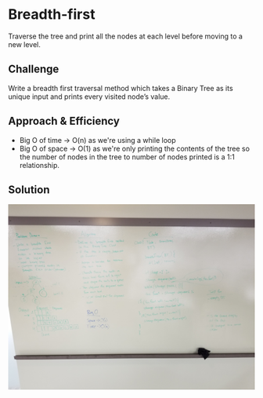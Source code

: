 # Breadth-first
Traverse the tree and print all the nodes at each level before moving to a new level. 

## Challenge
Write a breadth first traversal method which takes a Binary Tree as its unique input and prints every visited node’s value.

## Approach & Efficiency
* Big O of time -> O(n) as we're using a while loop
* Big O of space -> O(1) as we're only printing the contents of the tree so the number of nodes in the tree to number of nodes printed is a 1:1 relationship.

## Solution
![Whiteboard](./assets/breadthFirstWhiteboard.jpg)